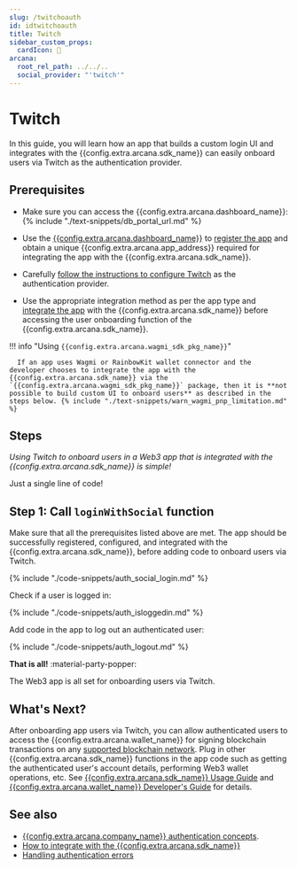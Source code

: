 ```yaml
---
slug: /twitchoauth
id: idtwitchoauth
title: Twitch
sidebar_custom_props:
  cardIcon: 🤝
arcana:
  root_rel_path: ../../..
  social_provider: "'twitch'"
---
```


# Twitch

In this guide, you will learn how an app that builds a custom login UI and integrates with the {{config.extra.arcana.sdk_name}} can easily onboard users via Twitch as the authentication provider.

## Prerequisites

* Make sure you can access the {{config.extra.arcana.dashboard_name}}: {% include "./text-snippets/db_portal_url.md" %}

* Use the [{{config.extra.arcana.dashboard_name}}]({{page.meta.arcana.root_rel_path}}/concepts/dashboard.md) to [register the app]({{page.meta.arcana.root_rel_path}}/howto/config_dapp.md) and obtain a unique {{config.extra.arcana.app_address}} required for integrating the app with the {{config.extra.arcana.sdk_name}}.

* Carefully [follow the instructions to configure Twitch]({{page.meta.arcana.root_rel_path}}/howto/config_social/twitch_oauth.md) as the authentication provider.
  
* Use the appropriate integration method as per the app type and [integrate the app]({{page.meta.arcana.root_rel_path}}/howto/integrate_auth/index.md) with the {{config.extra.arcana.sdk_name}} before accessing the user onboarding function of the {{config.extra.arcana.sdk_name}}.
    

!!! info "Using `{{config.extra.arcana.wagmi_sdk_pkg_name}}`"

      If an app uses Wagmi or RainbowKit wallet connector and the developer chooses to integrate the app with the {{config.extra.arcana.sdk_name}} via the `{{config.extra.arcana.wagmi_sdk_pkg_name}}` package, then it is **not possible to build custom UI to onboard users** as described in the steps below. {% include "./text-snippets/warn_wagmi_pnp_limitation.md" %}
      
## Steps

*Using Twitch to onboard users in a Web3 app that is integrated with the {{config.extra.arcana.sdk_name}} is simple!*

Just a single line of code!

## Step 1: Call `loginWithSocial` function

Make sure that all the prerequisites listed above are met. The app should be successfully registered, configured, and integrated with the {{config.extra.arcana.sdk_name}}, before adding code to onboard users via Twitch.

{% include "./code-snippets/auth_social_login.md" %}

Check if a user is logged in:

{% include "./code-snippets/auth_isloggedin.md" %}

Add code in the app to log out an authenticated user:

{% include "./code-snippets/auth_logout.md" %}

**That is all!**  :material-party-popper:

The Web3 app is all set for onboarding users via Twitch. 

## What's Next?

After onboarding app users via Twitch, you can allow authenticated users to access the {{config.extra.arcana.wallet_name}} for signing blockchain transactions on any [supported blockchain network]({{page.meta.arcana.root_rel_path}}/state_of_the_ntwk.md#supported-blockchains). Plug in other {{config.extra.arcana.sdk_name}} functions in the app code such as getting the authenticated user's account details, performing Web3 wallet operations, etc. See [{{config.extra.arcana.sdk_name}} Usage Guide]({{page.meta.arcana.root_rel_path}}/walletsdk/wallet_usage.md) and [{{config.extra.arcana.wallet_name}} Developer's Guide]({{page.meta.arcana.root_rel_path}}/howto/arcana_wallet/index.md) for details.


## See also

* [{{config.extra.arcana.company_name}} authentication concepts]({{page.meta.arcana.root_rel_path}}/concepts/authtype/arcanaauth.md).
* [How to integrate with the {{config.extra.arcana.sdk_name}}]({{page.meta.arcana.root_rel_path}}/howto/integrate_auth/index.md)
* [Handling authentication errors]({{page.meta.arcana.root_rel_path}}/walletsdk/wallet_err.md)
